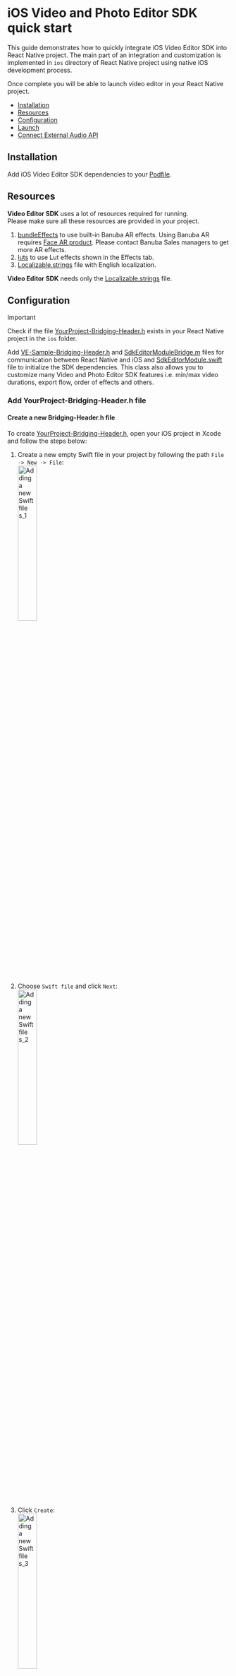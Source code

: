 # iOS Video and Photo Editor SDK quick start

This guide demonstrates how to quickly integrate iOS Video Editor SDK into React Native project.
The main part of an integration and customization is implemented in ```ios``` directory
of React Native project using native iOS development process.

Once complete you will be able to launch video editor in your React Native project.

- [Installation](#installation)
- [Resources](#resources)
- [Configuration](#configuration)
- [Launch](#launch)
- [Connect External Audio API](#connect-external-audio-api)


## Installation
Add iOS Video Editor SDK dependencies to your [Podfile](../ios/Podfile).

## Resources
**Video Editor SDK** uses a lot of resources required for running.  
Please make sure all these resources are provided in your project.
1. [bundleEffects](../ios/vesdkreactnativecliintegrationsample/bundleEffects) to use built-in Banuba AR effects. Using Banuba AR requires [Face AR product](https://docs.banuba.com/face-ar-sdk-v1). Please contact Banuba Sales managers to get more AR effects.
2. [luts](../ios/vesdkreactnativecliintegrationsample/luts) to use Lut effects shown in the Effects tab.
3. [Localizable.strings](../ios/Localizable.strings) file with English localization.

**Video Editor SDK** needs only the [Localizable.strings](../ios/Localizable.strings) file.

## Configuration

> [!IMPORTANT]  
> Check if the file [YourProject-Bridging-Header.h](../ios/BridgeHeader.h) exists in your React Native project in the ```ios``` folder.

Add [VE-Sample-Bridging-Header.h](../ios/BridgeHeader.h) and [SdkEditorModuleBridge.m](../ios/SdkEditorModuleBridge.m) files for communication between React Native and iOS
and [SdkEditorModule.swift](../ios/SdkEditorModule.swift) file to initialize the SDK dependencies. This class also allows you to customize many Video and Photo Editor SDK features i.e.
min/max video durations, export flow, order of effects and others.

### Add YourProject-Bridging-Header.h file

#### Create a new Bridging-Header.h file

To create [YourProject-Bridging-Header.h](../ios/BridgeHeader.h), open your iOS project in Xcode and follow the steps below:

1) Create a new empty Swift file in your project by following the path ```File -> New -> File```:<br><img src="./assets/images/screenshot_1.png" alt="Adding a new Swift file s_1" width="30%">
2) Choose ```Swift file``` and click ```Next```:<br><img src="./assets/images/screenshot_2.png" alt="Adding a new Swift file s_2" width="30%">
3) Click ``Create``:<br><img src="./assets/images/screenshot_3.png" alt="Adding a new Swift file s_3" width="30%">
4) Xcode will suggest you to configure an Objective-C bridging Header. Click ```Create Bridging Header```:<br><img src="./assets/images/screenshot_4.png" alt="Adding a new Swift file s_4" width="30%">
5) Copy [VE-Sample-Bridging-Header.h](../ios/BridgeHeader.h) to your ```YourProject-Bridging-Header.h```.

#### Add to existing YourProject-Bridging-Header.h

1) Copy [VE-Sample-Bridging-Header.h](../ios/BridgeHeader.h) to your ```YourProject-Bridging-Header.h```.

### Add SdkEditorModule.swift file

1) Create a new Swift file in your project by following the path ```File -> New -> File```:<br><img src="./assets/images/screenshot_1.png" alt="Adding a new Swift file s_1" width="30%">
2) Choose ```Swift file``` and click ```Next```:<br><img src="./assets/images/screenshot_2.png" alt="Adding a new Swift file s_2" width="30%">
3) Set the name ```SdkEditorModule``` and click ``Create``:<br><img src="./assets/images/screenshot_3.png" alt="Adding a new Swift file s_3" width="30%">
4) Copy [SdkEditorModule.swift](../ios/SdkEditorModule.swift) to your ```SdkEditorModule```.

### Add SdkEditorModuleBridge.m file

#### Create a new SdkEditorModuleBridge.m file

1) Create a new empty .m file in your project by following the path ```File -> New -> File```:<br><img src="./assets/images/screenshot_1.png" alt="Adding a new Swift file s_1" width="30%">
2) Choose ```Objective-C file``` and click ```Next```:<br><img src="./assets/images/screenshot_5.png" alt="Adding a new Swift file s_5" width="30%">
3) Set the name of the file and click ```Next```:<br><img src="./assets/images/screenshot_3.png" alt="Adding a new Swift file s_3" width="30%"><br>On the next view click ```Create```.
4) Copy [SdkEditorModuleBridge.m](../ios/SdkEditorModuleBridge.m) to your ```SdkEditorModuleBridge.m```.

#### Add to existing SdkEditorModuleBridge.m file

1) Copy [SdkEditorModuleBridge.m](../ios/SdkEditorModuleBridge.m) to your ```SdkEditorModuleBridge.m```

## Launch

Invoke [initVideoEditorSDK](../App.js#L15) on React Native side to initialize Video Editor SDK with the license token.
```javascript
SdkEditorModule.initVideoEditorSDK(LICENSE_TOKEN);
```

Add [ReactMethod](../ios/SdkEditorModule.swift#L35) on iOS side to initialize Video Editor SDK.

Please note that the instance  ```videoEditor``` can be **nil** if the license token is incorrect.  
[See example](../ios/SdkEditorModule.swift#L40)

Finally, once the SDK in initialized you can invoke [openVideoEditor](../App.js#L19) message from React Native to iOS

```javascript
await SdkEditorModule.openVideoEditor();
```

and add [ReactMethod](../ios/SdkEditorModule.swift#L56) on iOS side to start Video Editor.

### Export media
Video Editor SDK exports single video with auto quality by default. Auto quality is based on device hardware capabilities.

Process the result and pass it to [handler](../App.js#L53) on React Native side.

## Connect External Audio API
Video Editor SDK allows to implement your experience of providing audio tracks for your users - custom Audio Browser.  
To check out the simplest experience you can set ```true``` to [configEnableCustomAudioBrowser](../ios/AppDelegate.swift#L16)  
> [!IMPORTANT]
> Video Editor SDK can play only files stored on device.

